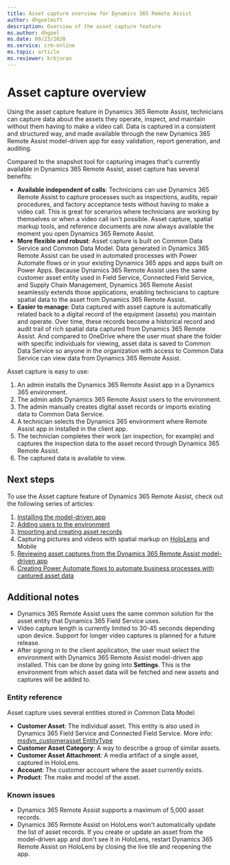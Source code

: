 ```yaml
---
title: Asset capture overview for Dynamics 365 Remote Assist
author: dhgoelmsft
description: Overview of the asset capture feature
ms.author: dhgoel
ms.date: 09/23/2020
ms.service: crm-online
ms.topic: article
ms.reviewer: krbjoran
---
```

# Asset capture overview

Using the asset capture feature in Dynamics 365 Remote Assist, technicians can capture data about the assets they operate, inspect, and maintain without them having to make a video call. Data is captured in a consistent and structured way, and made available through the new Dynamics 365 Remote Assist model-driven app for easy validation, report generation, and auditing.

Compared to the snapshot tool for capturing images that's currently available in Dynamics 365 Remote Assist, asset capture has several benefits:

- **Available independent of calls**: Technicians can use Dynamics 365 Remote Assist to capture processes such as inspections, audits, repair procedures, and factory acceptance tests without having to make a video call. This is great for scenarios where technicians are working by themselves or when a video call isn't possible. Asset capture, spatial markup tools, and reference documents are now always available the moment you open Dynamics 365 Remote Assist.
- **More flexible and robust**: Asset capture is built on Common Data Service and Common Data Model. Data generated in Dynamics 365 Remote Assist can be used in automated processes with Power Automate flows or in your existing Dynamics 365 apps and apps built on Power Apps. Because Dynamics 365 Remote Assist uses the same customer asset entity used in Field Service, Connected Field Service, and Supply Chain Management, Dynamics 365 Remote Assist seamlessly extends those applications, enabling technicians to capture spatial data to the asset from Dynamics 365 Remote Assist.
- **Easier to manage**: Data captured with asset capture is automatically related back to a digital record of the equipment (assets) you maintain and operate. Over time, these records become a historical record and audit trail of rich spatial data captured from Dynamics 365 Remote Assist. And compared to OneDrive where the user must share the folder with specific individuals for viewing, asset data is saved to Common Data Service so anyone in the organization with access to Common Data Service can view data from Dynamics 365 Remote Assist.

Asset capture is easy to use:

1. An admin installs the Dynamics 365 Remote Assist app in a Dynamics 365 environment.
2. The admin adds Dynamics 365 Remote Assist users to the environment.
3. The admin manually creates digital asset records or imports existing data to Common Data Service.
4. A technician selects the Dynamics 365 environment where Remote Assist app in installed in the client app.
5. The technician completes their work (an inspection, for example) and captures the inspection data to the asset record through Dynamics 365 Remote Assist.
6. The captured data is available to view.

## Next steps

To use the Asset capture feature of Dynamics 365 Remote Assist, check out the following series of articles:

1. [Installing the model-driven app](./ra-webapp-install.md)
2. [Adding users to the environment](./asset-capture-add-users.md)
3. [Importing and creating asset records](./asset-capture-create-asset.md)
4. Capturing pictures and videos with spatial markup on [HoloLens](./asset-capture-photos.md) and Mobile
5. [Reviewing asset captures from the Dynamics 365 Remote Assist model-driven app](./asset-capture-review.md)
6. [Creating Power Automate flows to automate business processes with captured asset data](./integrate-power-automate.md)

## Additional notes

- Dynamics 365 Remote Assist uses the same common solution for the asset entity that Dynamics 365 Field Service uses.
- Video capture length is currently limited to 30-45 seconds depending upon device. Support for longer video captures is planned for a future release.
- After signing in to the client application, the user must select the environment with Dynamics 365 Remote Assist model-driven app installed. This can be done by going into **Settings**. This is the environment from which asset data will be fetched and new assets and captures will be added to.

### Entity reference

Asset capture uses several entities stored in Common Data Model:

- **Customer Asset**: The individual asset. This entity is also used in Dynamics 365 Field Service and Connected Field Service. More info: [msdyn_customerasset EntityType](https://docs.microsoft.com/dynamics365/customer-engagement/web-api/msdyn_customerasset)
- **Customer Asset Category**: A way to describe a group of similar assets.
- **Customer Asset Attachment**: A media artifact of a single asset, captured in HoloLens.
- **Account**: The customer account where the asset currently exists.
- **Product**: The make and model of the asset.

### Known issues

- Dynamics 365 Remote Assist supports a maximum of 5,000 asset records.
- Dynamics 365 Remote Assist on HoloLens won't automatically update the list of asset records. If you create or update an asset from the model-driven app and don't see it in HoloLens, restart Dynamics 365 Remote Assist on HoloLens by closing the live tile and reopening the app.
